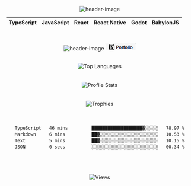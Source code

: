 <!-- src/template/README.liquid -->
<div align="center">

<!-- src/template/header.liquid -->
![header-image](https://capsule-render.vercel.app/api?type=waving&color=0:FF79C6,100:8f42fd&text=Hey!%20Jay%20here...&animation=fadeIn&fontSize=48&fontAlignY=40&height=200&fontColor=F8F0FF)

<div align="center">

| TypeScript | JavaScript | React | React Native | Godot | BabylonJS |
| ------------- | ------------- | ------------- | ------------- | ------------- | ------------- |

</div>

<br>


<!-- src/template/contact.liquid -->
![header-image](https://img.shields.io/badge/LinkedIn-0077B5?style=flat-square&logo=linkedin&logoColor=white) [![header-image](assets/notion_badge.png)](https://jayypluss.notion.site/Portfolio-d1e992c932fe4d01b21b8bb5843aa4c1)
<br>
<br>


<!-- src/template/content.liquid -->
<img src="https://github-readme-stats.vercel.app/api/top-langs/?username=jayypluss&theme=jolly&hide=c%2B%2B" alt="Top Languages"/>
<br>
<br>
<br>

<img src="https://github-readme-stats.vercel.app/api?username=jayypluss&theme=jolly&show_icons=true&hide=prs,contribs" alt="Profile Stats"/>
<br>
<br>
<br>

<img src="https://github-profile-trophy.vercel.app/?username=jayypluss&theme=dracula" alt="Trophies"/>
<br>
<br>
<br>

<!--START_SECTION:waka-->

```txt
TypeScript   46 mins         ███████████████████▓░░░░░   78.97 %
Markdown     6 mins          ██▓░░░░░░░░░░░░░░░░░░░░░░   10.53 %
Text         5 mins          ██▓░░░░░░░░░░░░░░░░░░░░░░   10.15 %
JSON         0 secs          ░░░░░░░░░░░░░░░░░░░░░░░░░   00.34 %
```

<!--END_SECTION:waka-->

<br>
<br>
<br>

<img src="https://komarev.com/ghpvc/?username=jayypluss" alt="Views"/>
<br>


</div>